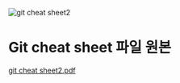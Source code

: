 ![git cheat sheet2](https://user-images.githubusercontent.com/112846174/205428166-7496d596-9124-47ac-8702-687a6d5080ca.jpg)


# Git cheat sheet 파일 원본
[git cheat sheet2.pdf](https://github.com/W00Seok2/assignment/files/10150887/git.cheat.sheet2.pdf)
